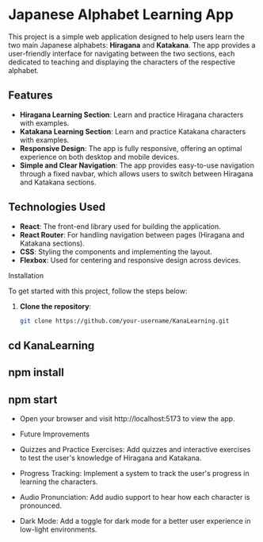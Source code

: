 # Japanese Alphabet Learning App

This project is a simple web application designed to help users learn the two main Japanese alphabets: **Hiragana** and **Katakana**. The app provides a user-friendly interface for navigating between the two sections, each dedicated to teaching and displaying the characters of the respective alphabet.

## Features

- **Hiragana Learning Section**: Learn and practice Hiragana characters with examples.
- **Katakana Learning Section**: Learn and practice Katakana characters with examples.
- **Responsive Design**: The app is fully responsive, offering an optimal experience on both desktop and mobile devices.
- **Simple and Clear Navigation**: The app provides easy-to-use navigation through a fixed navbar, which allows users to switch between Hiragana and Katakana sections.

## Technologies Used

- **React**: The front-end library used for building the application.
- **React Router**: For handling navigation between pages (Hiragana and Katakana sections).
- **CSS**: Styling the components and implementing the layout.
- **Flexbox**: Used for centering and responsive design across devices.

Installation

To get started with this project, follow the steps below:

1. **Clone the repository**:

   ```bash
   git clone https://github.com/your-username/KanaLearning.git
   ```

## cd KanaLearning

## npm install

## npm start

- Open your browser and visit http://localhost:5173 to view the app.

- Future Improvements
- Quizzes and Practice Exercises: Add quizzes and interactive exercises to test the user's knowledge of Hiragana and Katakana.
- Progress Tracking: Implement a system to track the user's progress in learning the characters.
- Audio Pronunciation: Add audio support to hear how each character is pronounced.
- Dark Mode: Add a toggle for dark mode for a better user experience in low-light environments.
